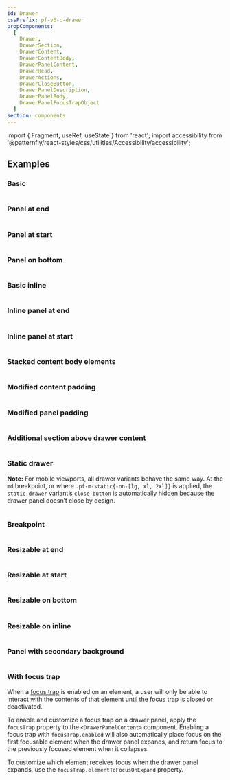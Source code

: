 ```yaml
---
id: Drawer
cssPrefix: pf-v6-c-drawer
propComponents:
  [
    Drawer,
    DrawerSection,
    DrawerContent,
    DrawerContentBody,
    DrawerPanelContent,
    DrawerHead,
    DrawerActions,
    DrawerCloseButton,
    DrawerPanelDescription,
    DrawerPanelBody,
    DrawerPanelFocusTrapObject
  ]
section: components
---
```

import { Fragment, useRef, useState } from 'react';
import accessibility from '@patternfly/react-styles/css/utilities/Accessibility/accessibility';

## Examples

### Basic

```ts file="./DrawerBasic.tsx"

```

### Panel at end

```ts file="./DrawerPanelEnd.tsx"

```

### Panel at start

```ts file="./DrawerPanelStart.tsx"

```

### Panel on bottom

```ts file="./DrawerPanelBottom.tsx"

```

### Basic inline

```ts file="./DrawerBasicInline.tsx"

```

### Inline panel at end

```ts file="./DrawerInlinePanelEnd.tsx"

```

### Inline panel at start

```ts file="./DrawerInlinePanelStart.tsx"

```

### Stacked content body elements

```ts file="./DrawerStackedContentBodyElements.tsx"

```

### Modified content padding

```ts file="DrawerModifiedContentPadding.tsx"

```

### Modified panel padding

```ts file="DrawerModifiedPanelPadding.tsx"

```

### Additional section above drawer content

```ts file="DrawerAdditionalSectionAboveContent.tsx"

```

### Static drawer

**Note:** For mobile viewports, all drawer variants behave the same way. At the `md` breakpoint, or where `.pf-m-static{-on-[lg, xl, 2xl]}` is applied, the `static drawer` variant’s `close button` is automatically hidden because the drawer panel doesn’t close by design.

```ts file="DrawerStatic.tsx"

```

### Breakpoint

```ts file="DrawerBreakpoint.tsx"

```

### Resizable at end

```ts file="DrawerResizableAtEnd.tsx"

```

### Resizable at start

```ts file="DrawerResizableAtStart.tsx"

```

### Resizable on bottom

```ts file="DrawerResizableOnBottom.tsx"

```

### Resizable on inline

```ts file="DrawerResizableOnInline.tsx"

```

### Panel with secondary background

```ts file="DrawerSecondaryBackground.tsx"

```

### With focus trap

When a [focus trap](/accessibility/product-development-guide#trapping-focus) is enabled on an element, a user will only be able to interact with the contents of that element until the focus trap is closed or deactivated.

To enable and customize a focus trap on a drawer panel, apply the `focusTrap` property to the `<DrawerPanelContent>` component. Enabling a focus trap with `focusTrap.enabled` will also automatically place focus on the first focusable element when the drawer panel expands, and return focus to the previously focused element when it collapses.

To customize which element receives focus when the drawer panel expands, use the `focusTrap.elementToFocusOnExpand` property.

```ts file="./DrawerFocusTrap.tsx"

```
